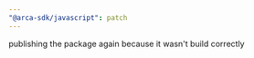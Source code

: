 ```yaml
---
"@arca-sdk/javascript": patch
---
```


publishing the package again because it wasn't build correctly
